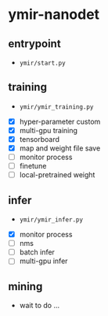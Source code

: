 # ymir-nanodet

## entrypoint
- `ymir/start.py`

## training
- `ymir/ymir_training.py`
- [x] hyper-parameter custom
- [x] multi-gpu training
- [x] tensorboard
- [x] map and weight file save
- [ ] monitor process
- [ ] finetune
- [ ] local-pretrained weight

## infer
- `ymir/ymir_infer.py`
- [x] monitor process
- [ ] nms
- [ ] batch infer
- [ ] multi-gpu infer

## mining
- wait to do ...
